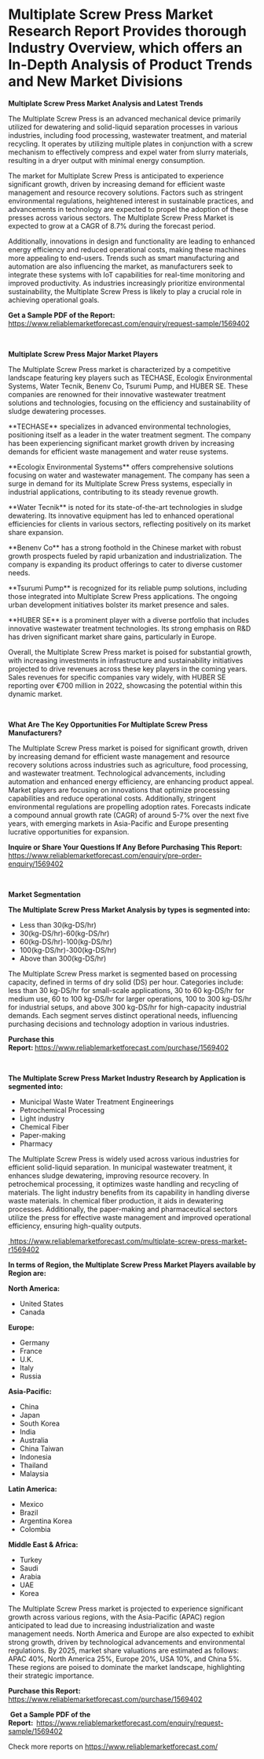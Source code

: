 <p><h1>Multiplate Screw Press Market Research Report Provides thorough Industry Overview, which offers an In-Depth Analysis of Product Trends and New Market Divisions</h1></p><p><strong>Multiplate Screw Press Market Analysis and Latest Trends</strong></p>
<p><p>The Multiplate Screw Press is an advanced mechanical device primarily utilized for dewatering and solid-liquid separation processes in various industries, including food processing, wastewater treatment, and material recycling. It operates by utilizing multiple plates in conjunction with a screw mechanism to effectively compress and expel water from slurry materials, resulting in a dryer output with minimal energy consumption.</p><p>The market for Multiplate Screw Press is anticipated to experience significant growth, driven by increasing demand for efficient waste management and resource recovery solutions. Factors such as stringent environmental regulations, heightened interest in sustainable practices, and advancements in technology are expected to propel the adoption of these presses across various sectors. The Multiplate Screw Press Market is expected to grow at a CAGR of 8.7% during the forecast period. </p><p>Additionally, innovations in design and functionality are leading to enhanced energy efficiency and reduced operational costs, making these machines more appealing to end-users. Trends such as smart manufacturing and automation are also influencing the market, as manufacturers seek to integrate these systems with IoT capabilities for real-time monitoring and improved productivity. As industries increasingly prioritize environmental sustainability, the Multiplate Screw Press is likely to play a crucial role in achieving operational goals.</p></p>
<p><strong>Get a Sample PDF of the Report:&nbsp;</strong> <a href="https://www.reliablemarketforecast.com/enquiry/request-sample/1569402?utm_campaign=3381&utm_medium=2&utm_source=Github&utm_content=ia&utm_term=25032025&utm_id=multiplate-screw-press">https://www.reliablemarketforecast.com/enquiry/request-sample/1569402</a></p>
<p>&nbsp;</p>
<p><strong>Multiplate Screw Press Major Market Players</strong></p>
<p><p>The Multiplate Screw Press market is characterized by a competitive landscape featuring key players such as TECHASE, Ecologix Environmental Systems, Water Tecnik, Benenv Co, Tsurumi Pump, and HUBER SE. These companies are renowned for their innovative wastewater treatment solutions and technologies, focusing on the efficiency and sustainability of sludge dewatering processes.</p><p>**TECHASE** specializes in advanced environmental technologies, positioning itself as a leader in the water treatment segment. The company has been experiencing significant market growth driven by increasing demands for efficient waste management and water reuse systems. </p><p>**Ecologix Environmental Systems** offers comprehensive solutions focusing on water and wastewater management. The company has seen a surge in demand for its Multiplate Screw Press systems, especially in industrial applications, contributing to its steady revenue growth.</p><p>**Water Tecnik** is noted for its state-of-the-art technologies in sludge dewatering. Its innovative equipment has led to enhanced operational efficiencies for clients in various sectors, reflecting positively on its market share expansion.</p><p>**Benenv Co** has a strong foothold in the Chinese market with robust growth prospects fueled by rapid urbanization and industrialization. The company is expanding its product offerings to cater to diverse customer needs.</p><p>**Tsurumi Pump** is recognized for its reliable pump solutions, including those integrated into Multiplate Screw Press applications. The ongoing urban development initiatives bolster its market presence and sales.</p><p>**HUBER SE** is a prominent player with a diverse portfolio that includes innovative wastewater treatment technologies. Its strong emphasis on R&D has driven significant market share gains, particularly in Europe.</p><p>Overall, the Multiplate Screw Press market is poised for substantial growth, with increasing investments in infrastructure and sustainability initiatives projected to drive revenues across these key players in the coming years. Sales revenues for specific companies vary widely, with HUBER SE reporting over €700 million in 2022, showcasing the potential within this dynamic market.</p></p>
<p>&nbsp;</p>
<p><strong>What Are The Key Opportunities For Multiplate Screw Press Manufacturers?</strong></p>
<p><p>The Multiplate Screw Press market is poised for significant growth, driven by increasing demand for efficient waste management and resource recovery solutions across industries such as agriculture, food processing, and wastewater treatment. Technological advancements, including automation and enhanced energy efficiency, are enhancing product appeal. Market players are focusing on innovations that optimize processing capabilities and reduce operational costs. Additionally, stringent environmental regulations are propelling adoption rates. Forecasts indicate a compound annual growth rate (CAGR) of around 5-7% over the next five years, with emerging markets in Asia-Pacific and Europe presenting lucrative opportunities for expansion.</p></p>
<p><strong>Inquire or Share Your Questions If Any Before Purchasing This Report:</strong> <a href="https://www.reliablemarketforecast.com/enquiry/pre-order-enquiry/1569402?utm_campaign=3381&utm_medium=2&utm_source=Github&utm_content=ia&utm_term=25032025&utm_id=multiplate-screw-press">https://www.reliablemarketforecast.com/enquiry/pre-order-enquiry/1569402</a></p>
<p>&nbsp;</p>
<p><strong>Market Segmentation</strong></p>
<p><strong>The Multiplate Screw Press Market Analysis by types is segmented into:</strong></p>
<p><ul><li>Less than 30(kg-DS/hr)</li><li>30(kg-DS/hr)-60(kg-DS/hr)</li><li>60(kg-DS/hr)-100(kg-DS/hr)</li><li>100(kg-DS/hr)-300(kg-DS/hr)</li><li>Above than 300(kg-DS/hr)</li></ul></p>
<p><p>The Multiplate Screw Press market is segmented based on processing capacity, defined in terms of dry solid (DS) per hour. Categories include: less than 30 kg-DS/hr for small-scale applications, 30 to 60 kg-DS/hr for medium use, 60 to 100 kg-DS/hr for larger operations, 100 to 300 kg-DS/hr for industrial setups, and above 300 kg-DS/hr for high-capacity industrial demands. Each segment serves distinct operational needs, influencing purchasing decisions and technology adoption in various industries.</p></p>
<p><strong>Purchase this Report:&nbsp;</strong><a href="https://www.reliablemarketforecast.com/purchase/1569402?utm_campaign=3381&utm_medium=2&utm_source=Github&utm_content=ia&utm_term=25032025&utm_id=multiplate-screw-press">https://www.reliablemarketforecast.com/purchase/1569402</a></p>
<p>&nbsp;</p>
<p><strong>The Multiplate Screw Press Market Industry Research by Application is segmented into:</strong></p>
<p><ul><li>Municipal Waste Water Treatment Engineerings</li><li>Petrochemical Processing</li><li>Light industry</li><li>Chemical Fiber</li><li>Paper-making</li><li>Pharmacy</li></ul></p>
<p><p>The Multiplate Screw Press is widely used across various industries for efficient solid-liquid separation. In municipal wastewater treatment, it enhances sludge dewatering, improving resource recovery. In petrochemical processing, it optimizes waste handling and recycling of materials. The light industry benefits from its capability in handling diverse waste materials. In chemical fiber production, it aids in dewatering processes. Additionally, the paper-making and pharmaceutical sectors utilize the press for effective waste management and improved operational efficiency, ensuring high-quality outputs.</p></p>
<p><a href="https://www.reliablemarketforecast.com/multiplate-screw-press-market-r1569402?utm_campaign=3381&utm_medium=2&utm_source=Github&utm_content=ia&utm_term=25032025&utm_id=multiplate-screw-press">&nbsp;https://www.reliablemarketforecast.com/multiplate-screw-press-market-r1569402</a></p>
<p><strong>In terms of Region, the Multiplate Screw Press Market Players available by Region are:</strong></p>
<p>
    <p> <strong> North America: </strong>
        <ul>
            <li>United States</li>
            <li>Canada</li>
        </ul>
        </p> 
    <p> <strong> Europe: </strong>
        <ul>
            <li>Germany</li>
            <li>France</li>
            <li>U.K.</li>
            <li>Italy</li>
            <li>Russia</li>
        </ul>
        </p> 
    <p> <strong> Asia-Pacific: </strong>
        <ul>
            <li>China</li>
            <li>Japan</li>
            <li>South Korea</li>
            <li>India</li>
            <li>Australia</li>
            <li>China Taiwan</li>
            <li>Indonesia</li>
            <li>Thailand</li>
            <li>Malaysia</li>
        </ul>
        </p> 
    <p> <strong> Latin America: </strong>
        <ul>
            <li>Mexico</li>
            <li>Brazil</li>
            <li>Argentina Korea</li>
            <li>Colombia</li>
        </ul>
        </p> 
    <p> <strong> Middle East & Africa: </strong>
        <ul>
            <li>Turkey</li>
            <li>Saudi</li>
            <li>Arabia</li>
            <li>UAE</li>
            <li>Korea</li>
        </ul>
    </p>
    </p>
<p><p>The Multiplate Screw Press market is projected to experience significant growth across various regions, with the Asia-Pacific (APAC) region anticipated to lead due to increasing industrialization and waste management needs. North America and Europe are also expected to exhibit strong growth, driven by technological advancements and environmental regulations. By 2025, market share valuations are estimated as follows: APAC 40%, North America 25%, Europe 20%, USA 10%, and China 5%. These regions are poised to dominate the market landscape, highlighting their strategic importance.</p></p>
<p><strong>Purchase this Report: </strong><a href="https://www.reliablemarketforecast.com/purchase/1569402?utm_campaign=3381&utm_medium=2&utm_source=Github&utm_content=ia&utm_term=25032025&utm_id=multiplate-screw-press">https://www.reliablemarketforecast.com/purchase/1569402</a></p>
<p>&nbsp;<strong>Get a Sample PDF of the Report:&nbsp;&nbsp;</strong><a href="https://www.reliablemarketforecast.com/enquiry/request-sample/1569402?utm_campaign=3381&utm_medium=2&utm_source=Github&utm_content=ia&utm_term=25032025&utm_id=multiplate-screw-press">https://www.reliablemarketforecast.com/enquiry/request-sample/1569402</a></p>
<p><strong></strong></p>
<p>Check more reports on <a href="https://www.reliablemarketforecast.com/?utm_campaign=3381&utm_medium=2&utm_source=Github&utm_content=ia&utm_term=25032025&utm_id=multiplate-screw-press">https://www.reliablemarketforecast.com/</a></p>